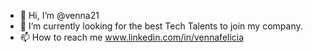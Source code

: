 - 👋 Hi, I’m @venna21
- 🌱 I’m currently looking for the best Tech Talents to join my company.
- 📫 How to reach me www.linkedin.com/in/vennafelicia

<!---
venna21/venna21 is a ✨ special ✨ repository because its `README.md` (this file) appears on your GitHub profile.
You can click the Preview link to take a look at your changes.
--->
